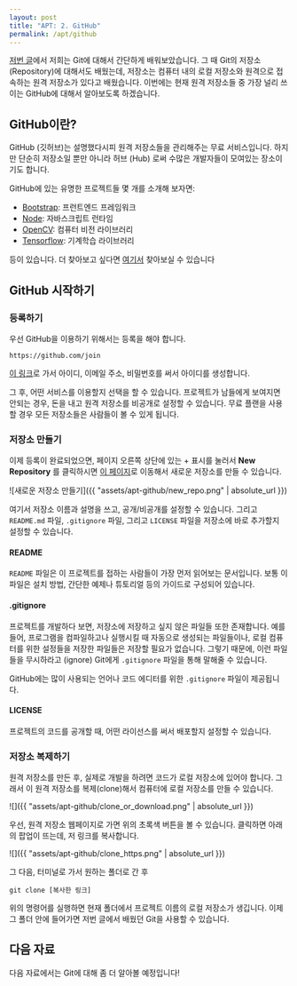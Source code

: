 ```yaml
---
layout: post
title: "APT: 2. GitHub"
permalink: /apt/github
---
```


[저번 글](/apt/git)에서 저희는 Git에 대해서 간단하게 배워보았습니다. 그 때 Git의 저장소 (Repository)에 대해서도 배웠는데, 저장소는 컴퓨터 내의 로컬 저장소와 원격으로 접속하는 원격 저장소가 있다고 배웠습니다. 이번에는 현재 원격 저장소들 중 가장 널리 쓰이는 GitHub에 대해서 알아보도록 하겠습니다.

## GitHub이란?

GitHub (깃허브)는 설명했다시피 원격 저장소들을 관리해주는 무료 서비스입니다. 하지만 단순히 저장소일 뿐만 아니라 허브 (Hub) 로써 수많은 개발자들이 모여있는 장소이기도 합니다.

GitHub에 있는 유명한 프로젝트들 몇 개를 소개해 보자면:

* [Bootstrap](https://github.com/twbs/bootstrap): 프런트엔드 프레임워크
* [Node](https://github.com/nodejs/node): 자바스크립트 런타임
* [OpenCV](https://github.com/opencv/opencv): 컴퓨터 비전 라이브러리
* [Tensorflow](https://github.com/tensorflow/tensorflow): 기계학습 라이브러리

등이 있습니다. 더 찾아보고 싶다면 [여기서](http://gitmostwanted.com/) 찾아보실 수 있습니다

## GitHub 시작하기

### 등록하기

우선 GitHub을 이용하기 위해서는 등록을 해야 합니다. 

```
https://github.com/join
```

[이 링크](https://github.com/join)로 가서 아이디, 이메일 주소, 비밀번호를 써서 아이디를 생성합니다.

그 후, 어떤 서비스를 이용할지 선택을 할 수 있습니다. 프로젝트가 남들에게 보여지면 안되는 경우, 돈을 내고 원격 저장소를 비공개로 설정할 수 있습니다. 무료 플랜을 사용할 경우 모든 저장소들은 사람들이 볼 수 있게 됩니다.

### 저장소 만들기

이제 등록이 완료되었으면, 페이지 오른쪽 상단에 있는 + 표시를 눌러서 **New Repository** 를 클릭하시면 [이 페이지](https://github.com/new)로 이동해서 새로운 저장소를 만들 수 있습니다.

![새로운 저장소 만들기]({{ "assets/apt-github/new_repo.png" | absolute_url }})

여기서 저장소 이름과 설명을 쓰고, 공개/비공개를 설정할 수 있습니다. 그리고 `README.md` 파일, `.gitignore` 파일, 그리고 `LICENSE` 파일을 저장소에 바로 추가할지 설정할 수 있습니다.

#### README

`README` 파일은 이 프로젝트를 접하는 사람들이 가장 먼저 읽어보는 문서입니다. 보통 이 파일은 설치 방법, 간단한 예제나 튜토리얼 등의 가이드로 구성되어 있습니다.

#### .gitignore

프로젝트를 개발하다 보면, 저장소에 저장하고 싶지 않은 파일들 또한 존재합니다. 예를 들어, 프로그램을 컴파일하고나 실행시킬 때 자동으로 생성되는 파일들이나, 로컬 컴퓨터를 위한 설정들을 저장한 파일들은 저장할 필요가 없습니다. 그렇기 때문에, 이런 파일들을 무시하라고 (ignore) Git에게 `.gitignore` 파일을 통해 말해줄 수 있습니다.

GitHub에는 많이 사용되는 언어나 코드 에디터를 위한 `.gitignore` 파일이 제공됩니다.

#### LICENSE

프로젝트의 코드를 공개할 때, 어떤 라이선스를 써서 배포할지 설정할 수 있습니다.

### 저장소 복제하기

원격 저장소를 만든 후, 실제로 개발을 하려면 코드가 로컬 저장소에 있어야 합니다. 그래서 이 원격 저장소를 복제(clone)해서 컴퓨터에 로컬 저장소를 만들 수 있습니다. 

![]({{ "assets/apt-github/clone_or_download.png" | absolute_url }})

우선, 원격 저장소 웹페이지로 가면 위의 초록색 버튼을 볼 수 있습니다. 클릭하면 아래의 팝업이 뜨는데, 저 링크를 복사합니다.

![]({{ "assets/apt-github/clone_https.png" | absolute_url }})

그 다음, 터미널로 가서 원하는 폴더로 간 후

```
git clone [복사한 링크]
```

위의 명령어를 실행하면 현재 폴더에서 프로젝트 이름의 로컬 저장소가 생깁니다. 이제 그 폴더 안에 들어가면 저번 글에서 배웠던 Git을 사용할 수 있습니다.



## 다음 자료

다음 자료에서는 Git에 대해 좀 더 알아볼 예정입니다!

